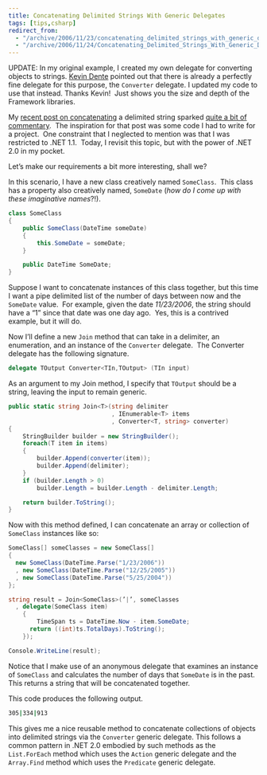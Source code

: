 ```yaml
---
title: Concatenating Delimited Strings With Generic Delegates
tags: [tips,csharp]
redirect_from:
  - "/archive/2006/11/23/concatenating_delimited_strings_with_generic_delegates.aspx/"
  - "/archive/2006/11/24/Concatenating_Delimited_Strings_With_Generic_Delegates.aspx/"
---
```


UPDATE: In my original example, I created my own delegate for converting
objects to strings. [Kevin
Dente](http://weblogs.asp.net/kdente "Kevin Dente") pointed out that
there is already a perfectly fine delegate for this purpose, the
`Converter` delegate. I updated my code to use that instead. Thanks
Kevin!  Just shows you the size and depth of the Framework libraries.

My [recent post on
concatenating](https://haacked.com/archive/2006/11/21/Tip_Jar_Concatenating_A_Delimited_String.aspx "Delimited String Concatenation")
a delimited string sparked [quite a bit of
commentary](https://haacked.com/archive/2006/11/21/Tip_Jar_Concatenating_A_Delimited_String.aspx#feedback "Comments"). 
The inspiration for that post was some code I had to write for a
project.  One constraint that I neglected to mention was that I was
restricted to .NET 1.1.  Today, I revisit this topic, but with the power
of .NET 2.0 in my pocket.

Let’s make our requirements a bit more interesting, shall we?

In this scenario, I have a new class creatively named `SomeClass`.  This
class has a property also creatively named, `SomeDate` (*how do I come
up with these imaginative names*?!). 

```csharp
class SomeClass
{
    public SomeClass(DateTime someDate)
    {
        this.SomeDate = someDate;
    }

    public DateTime SomeDate;
}
```

Suppose I want to concatenate instances of this class together, but this
time I want a pipe delimited list of the number of days between now and
the `SomeDate` value.  For example, given the date *11/23/2006*, the
string should have a “1” since that date was one day ago.  Yes, this is
a contrived example, but it will do.

Now I’ll define a new `Join` method that can take in a delimiter, an
enumeration, and an instance of the `Converter` delegate.  The Converter
delegate has the following signature.

```csharp
delegate TOutput Converter<TIn,TOutput> (TIn input)
```

As an argument to my Join method, I specify that `TOutput` should be a
string, leaving the input to remain generic.

```csharp
public static string Join<T>(string delimiter
                             , IEnumerable<T> items
                             , Converter<T, string> converter)
{
    StringBuilder builder = new StringBuilder();
    foreach(T item in items)
    {
        builder.Append(converter(item));
        builder.Append(delimiter);
    }
    if (builder.Length > 0)
        builder.Length = builder.Length - delimiter.Length;

    return builder.ToString();
}
```

Now with this method defined, I can concatenate an array or collection
of `SomeClass` instances like so:

```csharp
SomeClass[] someClasses = new SomeClass[]
{
  new SomeClass(DateTime.Parse("1/23/2006"))
  , new SomeClass(DateTime.Parse("12/25/2005"))
  , new SomeClass(DateTime.Parse("5/25/2004"))
};

string result = Join<SomeClass>(’|’, someClasses
  , delegate(SomeClass item)
    {
        TimeSpan ts = DateTime.Now - item.SomeDate;
      return ((int)ts.TotalDays).ToString();
    });

Console.WriteLine(result);
```

Notice that I make use of an anonymous delegate that examines an
instance of `SomeClass` and calculates the number of days that
`SomeDate` is in the past.  This returns a string that will be
concatenated together.

This code produces the following output.

```bash
305|334|913
```

This gives me a nice reusable method to concatenate collections of
objects into delimited strings via the `Converter` generic delegate.
This follows a common pattern in .NET 2.0 embodied by such methods as
the `List.ForEach` method which uses the `Action` generic delegate and
the `Array.Find` method which uses the `Predicate` generic delegate.
